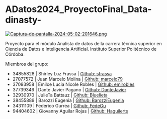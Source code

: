 # ADatos2024_ProyectoFinal_Data-dinasty-
[![Captura-de-pantalla-2024-05-02-201646.png](https://i.postimg.cc/wjngyB89/Captura-de-pantalla-2024-05-02-201646.png)](https://postimg.cc/tsdL8p4c)

Proyecto para el módulo Analista de datos de la carrera técnica superior en Ciencia de Datos e Inteligencia Artificial. Instituto Superior Politécnico de Córdoba.

Miembros del grupo:

- 34855828 | Shirley Luz Frassa | [Github: sfrassa](https://github.com/sfrassa)
- 27077572 | Juan Marcelo Molina | [Github: marcelo79](https://github.com/marcelo79)
- 37093958 | Emilce Lucia Nicole Robles | [Github: emirobles](https://github.com/emirobles)
- 37739346 | Dante Javier Pagano | [Github: DanteJavier](https://github.com/DanteJavier)
- 32930970 | JulieTa Battauz | [Github: Bluelieta](https://github.com/Bluelieta)
- 38455889 | Barozzi Eugenia | [Github: BarozziEugenia](https://github.com/BarozziEugenia)
- 34311109 | Federico Gurrea | [Github: FedeGu](https://github.com/FedeGu)
- 94404602 | Giovanny Aguilar Rojas | [Github: Haguilerts](https://github.com/Haguilerts)
